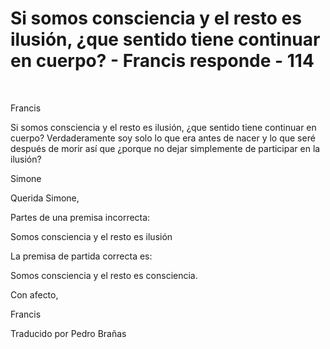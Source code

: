 #  Si somos consciencia y el resto es ilusión, ¿que sentido tiene continuar en cuerpo? - Francis responde - 114  

&nbsp;  

Francis

Si somos consciencia y el resto es ilusi&oacute;n, &iquest;que sentido tiene continuar en cuerpo? Verdaderamente soy solo lo que era antes de nacer y lo que ser&eacute; despu&eacute;s de morir as&iacute; que &iquest;porque no dejar simplemente de participar en la ilusi&oacute;n?

Simone

Querida Simone,

Partes de una premisa incorrecta:

Somos consciencia y el resto es ilusi&oacute;n

La premisa de partida correcta es:

Somos consciencia y el resto es consciencia.

Con afecto,

Francis

Traducido por Pedro Bra&ntilde;as

  

